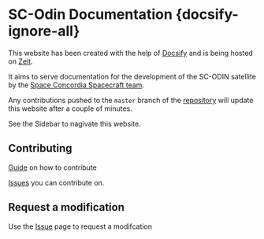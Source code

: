 # SC-Odin Documentation {docsify-ignore-all}

This website has been created with the help of [Docsify](https://docsify.js.org/#/) and is being hosted on [Zeit](https://zeit.co/).

It aims to serve documentation for the development of the SC-ODIN satellite by the [Space Concordia Spacecraft team](https://spaceconcordia.github.io/spacecraft.html).

Any contributions pushed to the `master` branch of the [repository](https://github.com/spaceconcordia/sc-odin-docs) will update this website after a couple of minutes.

See the Sidebar to nagivate this website.

## Contributing

[Guide](guide-contribution.md) on how to contribute

[Issues](https://github.com/spaceconcordia/sc-odin-docs/issues) you can contribute on.

## Request a modification

Use the [Issue](https://github.com/spaceconcordia/sc-odin-docs/issues) page to request a modifcation
